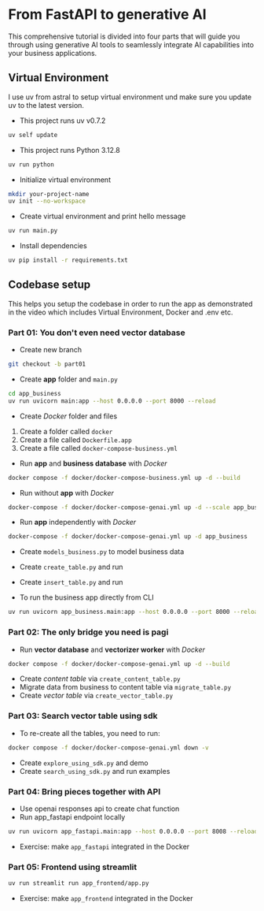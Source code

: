 # From FastAPI to generative AI
This comprehensive tutorial is divided into four parts that will guide you through using generative AI tools to seamlessly integrate AI capabilities into your business applications.

## Virtual Environment
I use uv from astral to setup virtual environment und make sure you update uv to the latest version. 

- This project runs uv v0.7.2
```bash
uv self update
```

- This project runs Python 3.12.8
```bash
uv run python
```

- Initialize virtual environment
```bash
mkdir your-project-name
uv init --no-workspace
```

- Create virtual environment and print hello message
```bash
uv run main.py
```

- Install dependencies
```bash
uv pip install -r requirements.txt
```

## Codebase setup
This helps you setup the codebase in order to run the app as demonstrated in the video which includes Virtual Environment, Docker and .env etc.

### Part 01: You don't even need vector database
- Create new branch
```bash
git checkout -b part01
```

- Create **app** folder and `main.py`
```bash
cd app_business
uv run uvicorn main:app --host 0.0.0.0 --port 8000 --reload
```

- Create *Docker* folder and files
01. Create a folder called `docker`<br>
02. Create a file called `Dockerfile.app`<br>
03. Create a file called `docker-compose-business.yml`<br>

- Run **app** and **business database** with *Docker*
```bash
docker compose -f docker/docker-compose-business.yml up -d --build
```

- Run without **app** with *Docker*
```bash
docker-compose -f docker/docker-compose-genai.yml up -d --scale app_business=0
```

- Run **app** independently with *Docker*
```bash
docker-compose -f docker/docker-compose-genai.yml up -d app_business
```


- Create `models_business.py` to model business data
- Create `create_table.py` and run
- Create `insert_table.py` and run

- To run the business app directly from CLI
```bash
uv run uvicorn app_business.main:app --host 0.0.0.0 --port 8000 --reload
```

### Part 02: The only bridge you need is pagi
- Run **vector database** and **vectorizer worker** with *Docker*
```bash
docker compose -f docker/docker-compose-genai.yml up -d --build
```

- Create *content table* via `create_content_table.py`
- Migrate data from business to content table via `migrate_table.py`
- Create *vector table* via `create_vector_table.py`

### Part 03: Search vector table using sdk
- To re-create all the tables, you need to run:
```bash
docker compose -f docker/docker-compose-genai.yml down -v
```

- Create `explore_using_sdk.py` and demo
- Create `search_using_sdk.py` and run examples

### Part 04: Bring pieces together with API
- Use openai responses api to create chat function
- Run app_fastapi endpoint locally
```bash
uv run uvicorn app_fastapi.main:app --host 0.0.0.0 --port 8008 --reload
```
- Exercise: make ```app_fastapi``` integrated in the Docker

### Part 05: Frontend using streamlit
```bash
uv run streamlit run app_frontend/app.py
```
- Exercise: make ```app_frontend``` integrated in the Docker